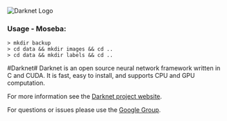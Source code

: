 ![Darknet Logo](http://pjreddie.com/media/files/darknet-black-small.png)

### Usage - Moseba:

```
> mkdir backup
> cd data && mkdir images && cd ..
> cd data && mkdir labels && cd ..
```

#Darknet#
Darknet is an open source neural network framework written in C and CUDA. It is fast, easy to install, and supports CPU and GPU computation.

For more information see the [Darknet project website](http://pjreddie.com/darknet).

For questions or issues please use the [Google Group](https://groups.google.com/forum/#!forum/darknet).
